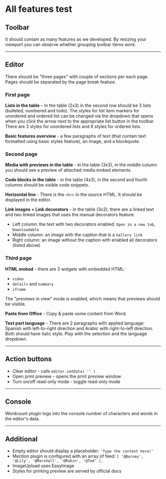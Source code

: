 # All features test

## Toolbar

It should contain as many features as we developed. By resizing your viewport you can observe whether grouping toolbar items work.

---

## Editor

There should be "three pages" with couple of sections per each page. Pages should be separated by the page break feature.

### First page

**Lists in the table** – In the table (2x3) in the second row should be 3 lists (bulleted, numbered and todo). The styles for list item markers for unordered and ordered list can be changed via the dropdown that opens when you click the arrow next to the appropriate list button in the toolbar. There are 3 styles for unordered lists and 6 styles for ordered lists.

**Basic features overview** - a few paragraphs of text (that contain text formatted using basic styles feature), an image, and a blockquote.

### Second page

**Media with previews in the table** - in the table (3x3), in the middle column you should see a preview of attached media embed elements.

**Code blocks in the table** - in the table (4x3), in the second and fourth columns should be visible code snippets.

**Horizontal line** - There is the `<hr>` in the source HTML. It should be displayed in the editor.

**Link images + Link decorators** - in the table (3x2), there are a linked text and two linked images that uses the manual decorators feature:
  - Left column: the text with two decorators enabled: `Open in a new tab`, `Downloadable`
  - Middle column: an image with the caption that is a `Gallery link`
  - Right column: an image without the caption with enabled all decorators (listed above)

### Third page

**HTML embed** - there are 3 widgets with embedded HTML:
- `video`
- `details` and `summary`
- `iframe`

The "previews in view" mode is enabled, which means that previews should be visible.

**Paste from Office** - Copy & paste some content from Word.

**Text part language** - There are 2 paragraphs with applied language: Spanish with left-to-right direction and Arabic with right-to-left direction. Both should have italic style. Play with the selection and the language dropdown.

---

## Action buttons

- Clear editor - calls `editor.setData( '' )`
- Open print preview - opens the print preview window
- Turn on/off read-only mode - toggle read-only mode

---

## Console

Wordcount plugin logs into the console number of characters and words in the editor's data.

---

## Additional

- Empty editor should display a placeholder: `'Type the content here!'`
- Mention plugin is configured with an array of feed: `[ '@Barney', '@Lily', '@Marshall', '@Robin', '@Ted' ],`
- ImageUpload uses EasyImage
- Styles for printing preview are served by official docs
